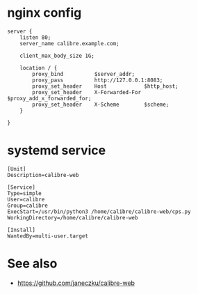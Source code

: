 # nginx config
```nginx
server {
    listen 80;
    server_name calibre.example.com;

    client_max_body_size 1G;

    location / {
        proxy_bind          $server_addr;
        proxy_pass          http://127.0.0.1:8083;
        proxy_set_header    Host            $http_host;
        proxy_set_header    X-Forwarded-For $proxy_add_x_forwarded_for;
        proxy_set_header    X-Scheme        $scheme;
    }

}
```

# systemd service

```
[Unit]
Description=calibre-web

[Service]
Type=simple
User=calibre
Group=calibre
ExecStart=/usr/bin/python3 /home/calibre/calibre-web/cps.py
WorkingDirectory=/home/calibre/calibre-web

[Install]
WantedBy=multi-user.target
```

# See also
* <https://github.com/janeczku/calibre-web>